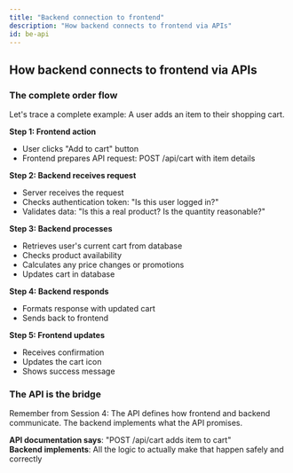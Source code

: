 ```yaml
---
title: "Backend connection to frontend"
description: "How backend connects to frontend via APIs"
id: be-api
---
```



## How backend connects to frontend via APIs

### The complete order flow

Let's trace a complete example: A user adds an item to their shopping cart.

**Step 1: Frontend action**
- User clicks "Add to cart" button
- Frontend prepares API request: POST /api/cart with item details

**Step 2: Backend receives request**
- Server receives the request
- Checks authentication token: "Is this user logged in?"
- Validates data: "Is this a real product? Is the quantity reasonable?"

**Step 3: Backend processes**
- Retrieves user's current cart from database
- Checks product availability
- Calculates any price changes or promotions
- Updates cart in database

**Step 4: Backend responds**
- Formats response with updated cart
- Sends back to frontend

**Step 5: Frontend updates**
- Receives confirmation
- Updates the cart icon
- Shows success message

### The API is the bridge

Remember from Session 4: The API defines how frontend and backend communicate. The backend implements what the API promises.

**API documentation says**: "POST /api/cart adds item to cart"  
**Backend implements**: All the logic to actually make that happen safely and correctly